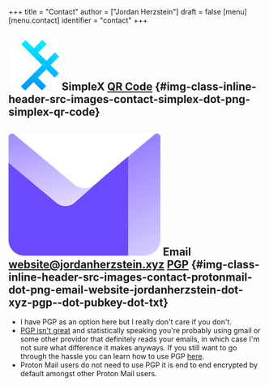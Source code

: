 +++
title = "Contact"
author = ["Jordan Herzstein"]
draft = false
[menu]
  [menu.contact]
    identifier = "contact"
+++

## <img class="inline-header" src="/images/contact/simplex.png" /> SimpleX [QR Code](/images/contact/simplex-qr.png) {#img-class-inline-header-src-images-contact-simplex-dot-png-simplex-qr-code}


## <img class="inline-header" src="/images/contact/protonmail.png" /> Email [website@jordanherzstein.xyz](mailto:website@jordanherzstein.xyz) [PGP](./pubkey.txt) {#img-class-inline-header-src-images-contact-protonmail-dot-png-email-website-jordanherzstein-dot-xyz-pgp--dot-pubkey-dot-txt}

-   I have PGP as an option here but I really don't care if you don't.
-   [PGP isn't great](https://www.latacora.com/blog/2019/07/16/the-pgp-problem/) and statistically speaking you're probably using gmail or some other providor that definitely reads your emails, in which case I'm not sure what difference it makes anyways. If you still want to go through the hassle you can learn how to use PGP [here](https://emailselfdefense.fsf.org/en/).
-   Proton Mail users do not need to use PGP it is end to end encrypted by default amongst other Proton Mail users.
